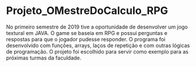 # Projeto_OMestreDoCalculo_RPG

No primeiro semestre de 2019 tive a oportunidade de desenvolver um jogo textural em JAVA. O  game se baseia em RPG e possui perguntas e respostas para que o jogador pudesse responder. O  programa foi desenvolvido com funções, arrays, laços de repetição e com outras lógicas de programação. O projeto foi escolhido para servir como exemplo para as próximas turmas da faculdade.
